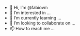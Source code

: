 - 👋 Hi, I’m @fabiovm
- 👀 I’m interested in ...
- 🌱 I’m currently learning ...
- 💞️ I’m looking to collaborate on ...
- 📫 How to reach me ...

<!---
fabiovm/fabiovm is a ✨ special ✨ repository because its `README.md` (this file) appears on your GitHub profile.
You can click the Preview link to take a look at your changes.
--->
